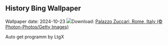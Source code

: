 ## History Bing Wallpaper
Wallpaper date: 2024-10-23
![](https://www.bing.com/th?id=OHR.MonsterDoor_EN-US2973387472_UHD.jpg&w=1000)Download: [Palazzo Zuccari, Rome, Italy (© Photon-Photos/Getty Images)](https://www.bing.com/th?id=OHR.MonsterDoor_EN-US2973387472_UHD.jpg)

Auto get programm by LtgX
